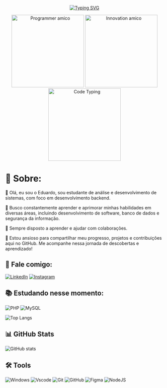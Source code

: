 <div align="center">

[![Typing SVG](https://readme-typing-svg.demolab.com?font=Fira+Code&pause=1000&color=8304F7&center=true&width=435&lines=Bem-vindo+ao+meu+Git-Hub)](https://git.io/typing-svg)</div>

<div align="center">


<img src="assets\images\Programmer-amico.png" alt="Programmer amico" min-width="200px" max-width="200px" width="230px" >
<img src="assets\images\Innovation-amico.png" alt="Innovation amico" min-width="200px" max-width="200px" width="230px" >
<img src="assets\images\Code-typing-bro.png" alt="Code Typing" min-width="200px" max-width="200px" width="230px" >
</div>


<div align="left">

# 🦦 Sobre:

👾 Olá, eu sou o Eduardo, sou estudante de análise e desenvolvimento de sistemas, com foco em desenvolvimento backend.

🌱 Busco constantemente aprender e aprimorar minhas habilidades em diversas áreas, incluindo desenvolvimento de software, banco de dados e segurança da informação.

💼 Sempre disposto a aprender e ajudar com colaborações.

🚀 Estou ansioso para compartilhar meu progresso, projetos e contribuições aqui no GitHub. Me acompanhe nessa jornada de descobertas e aprendizado! 

## 👋 Fale comigo:
[![LinkedIn](https://img.shields.io/badge/LinkedIn-0077B5?style=for-the-badge&logo=linkedin&logoColor=white)](https://www.linkedin.com/in/eduardo-weissheimer-926b751a4/)
[![Instagram](https://img.shields.io/badge/Duolingo-%234DC730.svg?style=for-the-badge&logo=Duolingo&logoColor=white)](https://www.duolingo.com/profile/Labusse)

## 📚 Estudando nesse momento:
![PHP]([https://img.shields.io/badge/JavaScript-F7DF1E?style=for-the-badge&logo=javascript&logoColor=black](https://cdn.jsdelivr.net/gh/devicons/devicon@latest/icons/threedsmax/threedsmax-original.svg)) 
![MySQL](https://img.shields.io/badge/HTML5-E34F26?style=for-the-badge&logo=html5&logoColor=white) 

![Top Langs](https://github-readme-stats-git-masterrstaa-rickstaa.vercel.app/api/top-langs/?username=JPLabussiereF&theme=midnight-purple&layout=compact&bg_color=000&border_color=8300ff&text_color=FFF)
## 📊 GitHub Stats

![GitHub stats](https://github-readme-stats.vercel.app/api?username=JPLabussiereF&hide_title=true&border_color=8300ff&theme=midnight-purple&show_icons=true)


## 🛠️ Tools

![Windows](https://img.shields.io/badge/Windows-000?style=for-the-badge&logo=windows&logoColor=2CA5E0)
![Vscode](https://img.shields.io/badge/Vscode-007ACC?style=for-the-badge&logo=visual-studio-code&logoColor=white) 
![Git](https://img.shields.io/badge/GIT-E44C30?style=for-the-badge&logo=git&logoColor=white) 
![GitHub](https://img.shields.io/badge/-GitHub-181717?style=for-the-badge&logo=github)
![Figma](https://img.shields.io/badge/Figma-696969?style=for-the-badge&logo=figma&logoColor=figma)
![NodeJS](https://img.shields.io/badge/node.js-6DA55F?style=for-the-badge&logo=node.js&logoColor=white)

